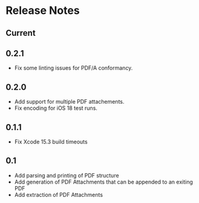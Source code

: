 # Release Notes

## Current

## 0.2.1

- Fix some linting issues for PDF/A conformancy.

## 0.2.0

- Add support for multiple PDF attachements.
- Fix encoding for iOS 18 test runs. 

## 0.1.1

- Fix Xcode 15.3 build timeouts

## 0.1

- Add parsing and printing of PDF structure
- Add generation of PDF Attachments that can be appended to an exiting PDF
- Add extraction of PDF Attachments
